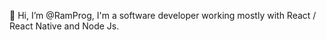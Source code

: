 👋 Hi, I’m @RamProg, I'm a software developer working mostly with React / React Native and Node Js.


